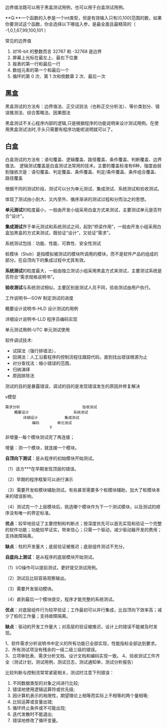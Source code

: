 
边界值法既可以用于黑盒测试用例，也可以用于白盒测试用例。

**Q:**一个函数的入参是一个int类型，但是有效输入只有[0,100]范围的数，如果你要测试这个函数，你会选择以下哪组入参，是最全面且最精简的（ -1,0,1,67,99,100,101 ）

常见的边界值

1. 对16-bit 的整数而言 32767 和 -32768 是边界
2. 屏幕上光标在最左上、最右下位置
3. 报表的第一行和最后一行
4. 数组元素的第一个和最后一个
5. 循环的第 0 次、第 1 次和倒数第 2 次、最后一次
## 黑盒
黑盒测试的方法有：边界值法、正交试验法（也称正交分析法）、等价类划分、错误推测法、综合策略法、因果图法

黑盒测试不关心程序内部的逻辑,只是根据程序的功能说明来设计测试用例。在使用黑盒测试法时,手头只需要有程序功能呢说明就可以了。

## 白盒
白盒测试的方法有：语句覆盖、逻辑覆盖、路径覆盖、条件覆盖、判断覆盖、边界值法、
逻辑测试覆盖是白盒测试法常用的技术。主要的覆盖标准有6种，强度由弱到强依次是：语句覆盖、判定覆盖、条件覆盖、判定/条件覆盖、条件组合覆盖、路径覆盖

根据不同的测试阶段，测试可以分为单元测试、集成测试、系统测试和验收测试。

体现了测试由小到大、又内至外、循序渐进的测试过程和分而治之的思想。



**单元测试**的粒度最小，一般由开发小组采用白盒方式来测试，主要测试单元是否符合“设计”。

**集成测试**界于单元测试和系统测试之间，起到“桥梁作用”，一般由开发小组采用白盒加黑盒的方式来测试，既验证“设计”，又验证“需求”。

系统测试包括：功能、性能、可靠性、安全性测试

桩模块（Stub）是指模拟被测试的模块所调用的模块，而不是软件产品的组成的部分。在自顶向下的集成过程中尤其有效。

**系统测试**的粒度最大，一般由独立测试小组采用黑盒方式来测试，主要测试系统是否符合“需求规格说明书”。

**验收测试**与系统测试相似，主要区别是测试人员不同，验收测试由用户执行。

工作说明书—SOW  制定测试的进度

概要设计说明书-HLD  设计测试的用例

详细设计说明书-LLD  程序员编码实现

单元测试用例-UTC    单元测试使用

软件调试技术:
- 试探法（强行排错法），
- 回溯法：人工沿着程序的控制流程往跟踪代码，直到找出错误根源为止
- 对分查找法：缩小错误的范围，
- 归纳演绎
- 原因排除法

测试的目的是暴露错误，调试的目的是发现错误发生的原因并修复解决

v模型 
```
需求分析                            验收测试
    概要设计                    系统测试
        详细设计            集成测试
            编码        单元测试
                    V
```

非增量--每个模块测试完了再连接；

增量：测一个模块，就连接一个模块。

**自顶向下测试**：是从程序的初始模块开始测试。

（1）该方***在早期发现顶层的错误。

（2）早期的程序框架可以进行演示

（3）需要开发桩模块辅助测试。有些甚至需要多个桩模块辅助，加大了桩模块本来的错误影响。

（4）测试完一个上层模块后，挑选哪个模块作为下一个测试模块，以及测试的顺序没有唯一的界定标准。

**优点**：较早地验证了主要控制和判断点；按深度优先可以首先实现和验证一个完整的软件功能；功能较早证实，带来信心；只需一个驱动，减少驱动器开发的费用；支持故障隔离。

**缺点**：柱的开发量大；底层验证被推迟；底层组件测试不充分。

**自底向上测试**：是从程序的底层模块开始测试。

（1）I/O操作可以提前测试，更好提交测试用例。

（2）测试后比较容易观察输出。

（3）需要开发驱动模块。

（4）直到最后一个模块提交，程序才能完整的系统测试。

**优点**：对底层组件行为较早验证；工作最初可以并行集成，比自顶向下效率高；减少了桩的工作量；支持故障隔离。

**缺点**：驱动的开发工作量大；对高层的验证被推迟，设计上的错误不能被及时发现。

1、软件需求分析说明书中定义的所有功能已全部实现，性能指标全部达到要求。    
2、所有测试项没有残余的一级二级三级的错误。   
3、立项审批表、需求分析文档、设计文档和编码实现一致。 
4、验收测试工件齐全（测试计划，测试用例，测试日志，测试通知单，测试分析报告）

比较判断与控制流常常紧密相关，测试时注意下列错误：
1. 不同数据类型的对象之间进行比较;
2. 错误地使用逻辑运算符或优先级;
3. 因计算机表示的局限性，期望理论上相等而实际上不相等的两个量相等;
4. 比较运算或变量出错;
5. 循环终止条件或不可能出现;
6. 迭代发散时不能退出;
7. 错误地修改了循环变量。